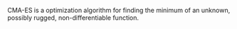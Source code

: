 CMA-ES is a optimization algorithm for finding the minimum of an unknown, possibly rugged, non-differentiable function. 
